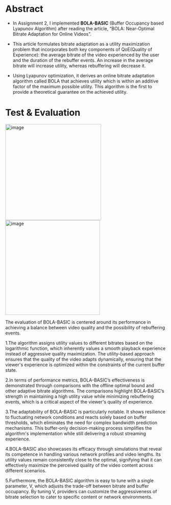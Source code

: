 # Abstract

- In Assignment 2, I implemented **BOLA-BASIC** (Buffer Occupancy based Lyapunov Algorithm) after reading the article, “BOLA: Near-Optimal Bitrate Adaptation for Online Videos”.
- This article formulates bitrate adaptation as a utility maximization problem that incorporates both key components of QoE(Quality of Experience): the average bitrate of the video experienced by the user and the duration of the rebuffer events. An increase in the average bitrate will increase utility, whereas rebuffering will decrease it. 


- Using Lyapunov optimization, it derives an online bitrate adaptation algorithm called BOLA that achieves utility which is within an additive factor of the maximum possible utility. This algorithm is the first to provide a theoretical guarantee on the achieved utility. 

# Test & Evaluation

<img width="300" alt="image" src="https://github.com/Yifu-Tian/ECE4016/assets/102942951/eb7dba17-258e-41a8-beb6-89ff6017cfdc">
<img width="296" alt="image" src="https://github.com/Yifu-Tian/ECE4016/assets/102942951/6e700bbe-7c64-4a10-8ea1-b0f30f12d949">

The evaluation of BOLA-BASIC is centered around its performance in achieving a balance between video quality and the possibility of rebuffering events. 

1.The algorithm assigns utility values to different bitrates based on the logarithmic function, which inherently values a smooth playback experience instead of aggressive quality maximization. The utility-based approach ensures that the quality of the video adapts dynamically, ensuring that the viewer's experience is optimized within the constraints of the current buffer state.

2.In terms of performance metrics, BOLA-BASIC’s effectiveness is demonstrated through comparisons with the offline optimal bound and other adaptive bitrate algorithms. The comparisons highlight BOLA-BASIC’s strength in maintaining a high utility value while minimizing rebuffering events, which is a critical aspect of the viewer's quality of experience.

3.The adaptability of BOLA-BASIC is particularly notable. It shows resilience to fluctuating network conditions and reacts solely based on buffer thresholds, which eliminates the need for complex bandwidth prediction mechanisms. This buffer-only decision-making process simplifies the algorithm's implementation while still delivering a robust streaming experience.

4.BOLA-BASIC also showcases its efficacy through simulations that reveal its competence in handling various network profiles and video lengths. Its utility values remain consistently close to the optimal, signifying that it can effectively maximize the perceived quality of the video content across different scenarios.

5.Furthermore, the BOLA-BASIC algorithm is easy to tune with a single parameter, V, which adjusts the trade-off between bitrate and buffer occupancy. By tuning V, providers can customize the aggressiveness of bitrate selection to cater to specific content or network environments.
